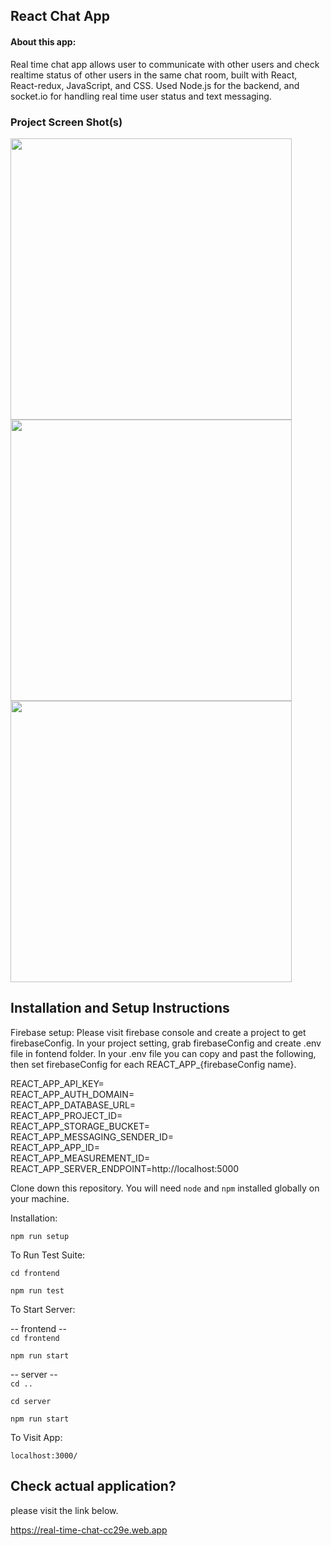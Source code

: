 ## React Chat App

#### About this app:
 
Real time chat app allows user to communicate with other users and check realtime status of other users in the same chat room, built with React, React-redux, JavaScript, and CSS.
Used Node.js for the backend, and socket.io for handling real time user status and text messaging. 


### Project Screen Shot(s)

<div>
 <img src="https://user-images.githubusercontent.com/55787141/152980902-0dab9c71-030b-4619-b766-43a78b279e8f.png" width="450">

 <img src="https://user-images.githubusercontent.com/55787141/152981084-35b66b8e-8431-4c43-b320-4be48b8d44d2.png" width="450">

 <img src="https://user-images.githubusercontent.com/55787141/152981225-d8d79254-97b3-4e5a-b747-59e925a1c739.png" width="450">
</div>

## Installation and Setup Instructions

Firebase setup:
Please visit firebase console and create a project to get firebaseConfig. In your project setting, grab firebaseConfig and create .env file in fontend folder.
In your .env file you can copy and past the following, then set firebaseConfig for each REACT_APP_{firebaseConfig name}.

REACT_APP_API_KEY= <br>
REACT_APP_AUTH_DOMAIN= <br>
REACT_APP_DATABASE_URL= <br>
REACT_APP_PROJECT_ID= <br>
REACT_APP_STORAGE_BUCKET= <br>
REACT_APP_MESSAGING_SENDER_ID= <br>
REACT_APP_APP_ID= <br>
REACT_APP_MEASUREMENT_ID= <br>
REACT_APP_SERVER_ENDPOINT=http://localhost:5000  <br>

Clone down this repository. You will need `node` and `npm` installed globally on your machine.  

Installation:

`npm run setup`  

To Run Test Suite:  

`cd frontend` 

`npm run test`  

To Start Server:

-- frontend --  <br>
`cd frontend` 

`npm run start`

-- server -- <br>
`cd ..` 

`cd server` 

`npm run start`

To Visit App: 

`localhost:3000/` 

## Check actual application?

please visit the link below.

https://real-time-chat-cc29e.web.app

